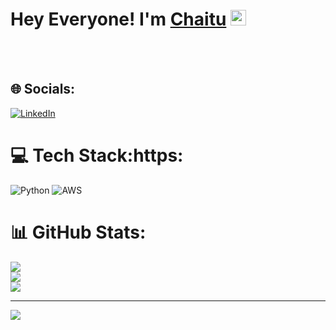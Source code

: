 
# Hey Everyone! I'm [Chaitu](https://github.com/Schaitu2002) <img src="https://github.com/himanshusharma89/himanshusharma89/blob/master/Hi.gif" width="25px">
<br></br>


## 🌐 Socials:
[![LinkedIn](https://img.shields.io/badge/LinkedIn-%230077B5.svg?logo=linkedin&logoColor=white)](https://linkedin.com/in/http:https://www.linkedin.com/in/chaitanya-suru-a094b81b7/) 

# 💻 Tech Stack:https:
![Python](https://img.shields.io/badge/python-3670A0?style=for-the-badge&logo=python&logoColor=ffdd54) ![AWS](https://img.shields.io/badge/AWS-%23FF9900.svg?style=for-the-badge&logo=amazon-aws&logoColor=white)
# 📊 GitHub Stats:
![](https://github-readme-stats.vercel.app/api?username=Schaitu2002&theme=dark&hide_border=false&include_all_commits=false&count_private=false)<br/>
![](https://github-readme-streak-stats.herokuapp.com/?user=Schaitu2002&theme=dark&hide_border=false)<br/>
![](https://github-readme-stats.vercel.app/api/top-langs/?username=Schaitu2002&theme=dark&hide_border=false&include_all_commits=false&count_private=false&layout=compact)

---
[![](https://visitcount.itsvg.in/api?id=Schaitu2002&icon=0&color=0)](https://visitcount.itsvg.in)

<!-- Proudly created with GPRM ( https://gprm.itsvg.in ) -->
